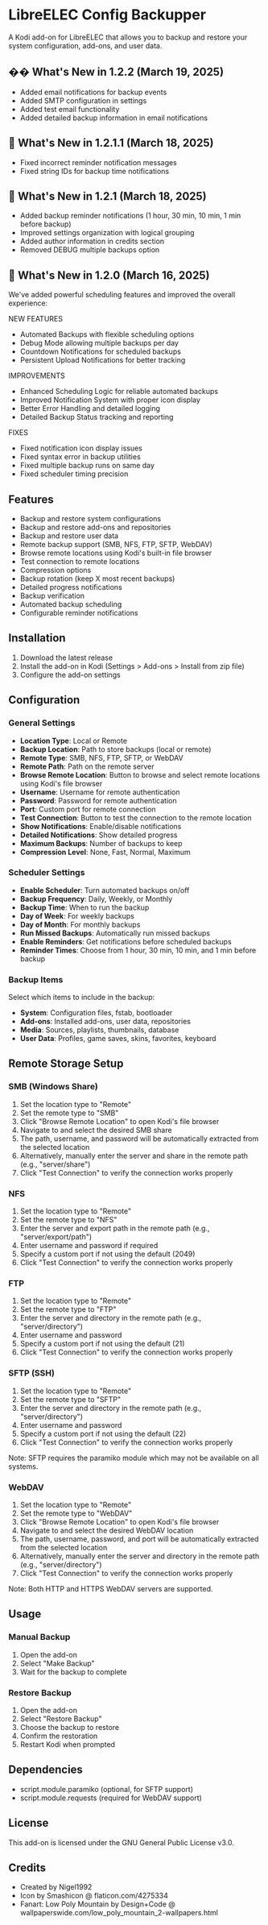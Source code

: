 # LibreELEC Config Backupper

A Kodi add-on for LibreELEC that allows you to backup and restore your system configuration, add-ons, and user data.

## �� What's New in 1.2.2 (March 19, 2025)
- Added email notifications for backup events
- Added SMTP configuration in settings
- Added test email functionality
- Added detailed backup information in email notifications

## 🎯 What's New in 1.2.1.1 (March 18, 2025)
- Fixed incorrect reminder notification messages
- Fixed string IDs for backup time notifications

## 🎯 What's New in 1.2.1 (March 18, 2025)
- Added backup reminder notifications (1 hour, 30 min, 10 min, 1 min before backup)
- Improved settings organization with logical grouping
- Added author information in credits section
- Removed DEBUG multiple backups option

## 🎯 What's New in 1.2.0 (March 16, 2025)
We've added powerful scheduling features and improved the overall experience:

NEW FEATURES
- Automated Backups with flexible scheduling options
- Debug Mode allowing multiple backups per day
- Countdown Notifications for scheduled backups
- Persistent Upload Notifications for better tracking

IMPROVEMENTS
- Enhanced Scheduling Logic for reliable automated backups
- Improved Notification System with proper icon display
- Better Error Handling and detailed logging
- Detailed Backup Status tracking and reporting

FIXES
- Fixed notification icon display issues
- Fixed syntax error in backup utilities
- Fixed multiple backup runs on same day
- Fixed scheduler timing precision

## Features

- Backup and restore system configurations
- Backup and restore add-ons and repositories
- Backup and restore user data
- Remote backup support (SMB, NFS, FTP, SFTP, WebDAV)
- Browse remote locations using Kodi's built-in file browser
- Test connection to remote locations
- Compression options
- Backup rotation (keep X most recent backups)
- Detailed progress notifications
- Backup verification
- Automated backup scheduling
- Configurable reminder notifications

## Installation

1. Download the latest release
2. Install the add-on in Kodi (Settings > Add-ons > Install from zip file)
3. Configure the add-on settings

## Configuration

### General Settings

- **Location Type**: Local or Remote
- **Backup Location**: Path to store backups (local or remote)
- **Remote Type**: SMB, NFS, FTP, SFTP, or WebDAV
- **Remote Path**: Path on the remote server
- **Browse Remote Location**: Button to browse and select remote locations using Kodi's file browser
- **Username**: Username for remote authentication
- **Password**: Password for remote authentication
- **Port**: Custom port for remote connection
- **Test Connection**: Button to test the connection to the remote location
- **Show Notifications**: Enable/disable notifications
- **Detailed Notifications**: Show detailed progress
- **Maximum Backups**: Number of backups to keep
- **Compression Level**: None, Fast, Normal, Maximum

### Scheduler Settings

- **Enable Scheduler**: Turn automated backups on/off
- **Backup Frequency**: Daily, Weekly, or Monthly
- **Backup Time**: When to run the backup
- **Day of Week**: For weekly backups
- **Day of Month**: For monthly backups
- **Run Missed Backups**: Automatically run missed backups
- **Enable Reminders**: Get notifications before scheduled backups
- **Reminder Times**: Choose from 1 hour, 30 min, 10 min, and 1 min before backup

### Backup Items

Select which items to include in the backup:

- **System**: Configuration files, fstab, bootloader
- **Add-ons**: Installed add-ons, user data, repositories
- **Media**: Sources, playlists, thumbnails, database
- **User Data**: Profiles, game saves, skins, favorites, keyboard

## Remote Storage Setup

### SMB (Windows Share)

1. Set the location type to "Remote"
2. Set the remote type to "SMB"
3. Click "Browse Remote Location" to open Kodi's file browser
4. Navigate to and select the desired SMB share
5. The path, username, and password will be automatically extracted from the selected location
6. Alternatively, manually enter the server and share in the remote path (e.g., "server/share")
7. Click "Test Connection" to verify the connection works properly

### NFS

1. Set the location type to "Remote"
2. Set the remote type to "NFS"
3. Enter the server and export path in the remote path (e.g., "server/export/path")
4. Enter username and password if required
5. Specify a custom port if not using the default (2049)
6. Click "Test Connection" to verify the connection works properly

### FTP

1. Set the location type to "Remote"
2. Set the remote type to "FTP"
3. Enter the server and directory in the remote path (e.g., "server/directory")
4. Enter username and password
5. Specify a custom port if not using the default (21)
6. Click "Test Connection" to verify the connection works properly

### SFTP (SSH)

1. Set the location type to "Remote"
2. Set the remote type to "SFTP"
3. Enter the server and directory in the remote path (e.g., "server/directory")
4. Enter username and password
5. Specify a custom port if not using the default (22)
6. Click "Test Connection" to verify the connection works properly

Note: SFTP requires the paramiko module which may not be available on all systems.

### WebDAV

1. Set the location type to "Remote"
2. Set the remote type to "WebDAV"
3. Click "Browse Remote Location" to open Kodi's file browser
4. Navigate to and select the desired WebDAV location
5. The path, username, password, and port will be automatically extracted from the selected location
6. Alternatively, manually enter the server and directory in the remote path (e.g., "server/directory")
7. Click "Test Connection" to verify the connection works properly

Note: Both HTTP and HTTPS WebDAV servers are supported.

## Usage

### Manual Backup

1. Open the add-on
2. Select "Make Backup"
3. Wait for the backup to complete

### Restore Backup

1. Open the add-on
2. Select "Restore Backup"
3. Choose the backup to restore
4. Confirm the restoration
5. Restart Kodi when prompted

## Dependencies

- script.module.paramiko (optional, for SFTP support)
- script.module.requests (required for WebDAV support)

## License

This add-on is licensed under the GNU General Public License v3.0.

## Credits

- Created by Nigel1992
- Icon by Smashicon @ flaticon.com/4275334
- Fanart: Low Poly Mountain by Design+Code @ wallpaperswide.com/low_poly_mountain_2-wallpapers.html 